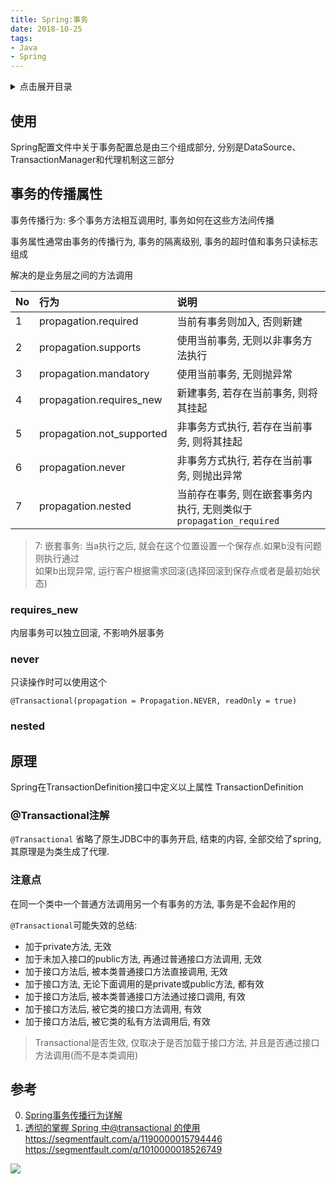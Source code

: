 ```yaml
---
title: Spring:事务
date: 2018-10-25
tags:
- Java
- Spring
---
```

<details>
<summary>点击展开目录</summary>
<!-- TOC -->

- [使用](#使用)
- [事务的传播属性](#事务的传播属性)
    - [requires_new](#requires_new)
    - [never](#never)
    - [nested](#nested)
- [原理](#原理)
    - [@Transactional注解](#transactional注解)
    - [注意点](#注意点)
- [参考](#参考)

<!-- /TOC -->
</details>

## 使用

Spring配置文件中关于事务配置总是由三个组成部分, 分别是DataSource、TransactionManager和代理机制这三部分

## 事务的传播属性

事务传播行为: 多个事务方法相互调用时, 事务如何在这些方法间传播

事务属性通常由事务的传播行为, 事务的隔离级别, 事务的超时值和事务只读标志组成

解决的是业务层之间的方法调用

| No   | 行为                      | 说明                                                         |
| :--- | :------------------------ | :----------------------------------------------------------- |
| 1    | propagation.required      | 当前有事务则加入, 否则新建                                   |
| 2    | propagation.supports      | 使用当前事务, 无则以非事务方法执行                           |
| 3    | propagation.mandatory     | 使用当前事务, 无则抛异常                                     |
| 4    | propagation.requires_new  | 新建事务, 若存在当前事务, 则将其挂起                         |
| 5    | propagation.not_supported | 非事务方式执行, 若存在当前事务, 则将其挂起                   |
| 6    | propagation.never         | 非事务方式执行, 若存在当前事务, 则抛出异常                   |
| 7    | propagation.nested        | 当前存在事务, 则在嵌套事务内执行, 无则类似于`propagation_required` |

> 7: 嵌套事务: 当a执行之后, 就会在这个位置设置一个保存点.如果b没有问题则执行通过<br/>如果b出现异常, 运行客户根据需求回滚(选择回滚到保存点或者是最初始状态)

### requires_new

内层事务可以独立回滚, 不影响外层事务

### never

只读操作时可以使用这个

`@Transactional(propagation = Propagation.NEVER, readOnly = true)`

### nested



## 原理
Spring在TransactionDefinition接口中定义以上属性
TransactionDefinition

### @Transactional注解

`@Transactional` 省略了原生JDBC中的事务开启, 结束的内容, 全部交给了spring, 其原理是为类生成了代理.



### 注意点

在同一个类中一个普通方法调用另一个有事务的方法, 事务是不会起作用的

`@Transactional`可能失效的总结:
* 加于private方法, 无效
* 加于未加入接口的public方法, 再通过普通接口方法调用, 无效
* 加于接口方法后, 被本类普通接口方法直接调用, 无效
* 加于接口方法, 无论下面调用的是private或public方法, 都有效
* 加于接口方法后, 被本类普通接口方法通过接口调用, 有效
* 加于接口方法后, 被它类的接口方法调用, 有效
* 加于接口方法后, 被它类的私有方法调用后, 有效

> Transactional是否生效, 仅取决于是否加载于接口方法, 并且是否通过接口方法调用(而不是本类调用)

## 参考

0. [Spring事务传播行为详解](https://segmentfault.com/a/1190000013341344)
1. [透彻的掌握 Spring 中@transactional 的使用](https://www.ibm.com/developerworks/cn/java/j-master-spring-transactional-use/index.html)
https://segmentfault.com/a/1190000015794446
https://segmentfault.com/q/1010000018526749

[![](https://static.segmentfault.com/v-5b1df2a7/global/img/creativecommons-cc.svg)](https://creativecommons.org/licenses/by-nc-nd/4.0/)

